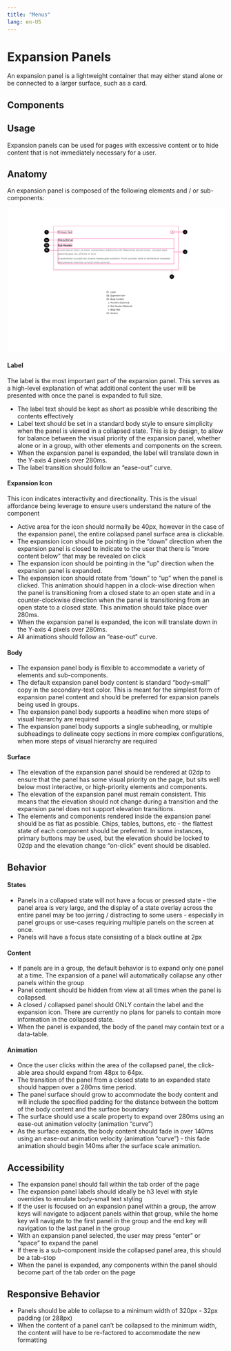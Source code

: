 ```yaml
---
title: "Menus"
lang: en-US
---
```


# Expansion Panels

An expansion panel is a lightweight container that may either stand alone or be connected to a larger surface, such as a card.

## Components

## Usage

Expansion panels can be used for pages with excessive content or to hide content that is not immediately necessary for a user.

## Anatomy

An expansion panel is composed of the following elements and / or sub-components:

![Expansion Anatomy](./Expansion_Panel-web-resources/image/02-Anatomy.png)

#### Label

The label is the most important part of the expansion panel. This serves as a high-level explanation of what additional content the user will be presented with once the panel is expanded to full size.

- The label text should be kept as short as possible while describing the contents effectively
- Label text should be set in a standard body style to ensure simplicity when the panel is viewed in a collapsed state. This is by design, to allow for balance between the visual priority of the expansion panel, whether alone or in a group, with other elements and components on the screen.
- When the expansion panel is expanded, the label will translate down in the Y-axis 4 pixels over 280ms.
- The label transition should follow an “ease-out” curve.

#### Expansion Icon

This icon indicates interactivity and directionality. This is the visual affordance being leverage to ensure users understand the nature of the component

- Active area for the icon should normally be 40px, however in the case of the expansion panel, the entire collapsed panel surface area is clickable.
- The expansion icon should be pointing in the “down” direction when the expansion panel is closed to indicate to the user that there is “more content below” that may be revealed on click
- The expansion icon should be pointing in the “up” direction when the expansion panel is expanded.
- The expansion icon should rotate from “down” to “up” when the panel is clicked. This animation should happen in a clock-wise direction when the panel is transitioning from a closed state to an open state and in a counter-clockwise direction when the panel is transitioning from an open state to a closed state. This animation should take place over 280ms.
- When the expansion panel is expanded, the icon will translate down in the Y-axis 4 pixels over 280ms.
- All animations should follow an “ease-out” curve.

#### Body

- The expansion panel body is flexible to accommodate a variety of elements and sub-components.
- The default expansion panel body content is standard “body-small” copy in the secondary-text color. This is meant for the simplest form of expansion panel content and should be preferred for expansion panels being used in groups.
- The expansion panel body supports a headline when more steps of visual hierarchy are required
- The expansion panel body supports a single subheading, or multiple subheadings to delineate copy sections in more complex configurations, when more steps of visual hierarchy are required

#### Surface

- The elevation of the expansion panel should be rendered at 02dp to ensure that the panel has some visual priority on the page, but sits well below most interactive, or high-priority elements and components.
- The elevation of the expansion panel must remain consistent. This means that the elevation should not change during a transition and the expansion panel does not support elevation transitions.
- The elements and components rendered inside the expansion panel should be as flat as possible. Chips, tables, buttons, etc - the flattest state of each component should be preferred. In some instances, primary buttons may be used, but the elevation should be locked to 02dp and the elevation change “on-click” event should be disabled.

## Behavior

#### States

- Panels in a collapsed state will not have a focus or pressed state - the panel area is very large, and the display of a state overlay across the entire panel may be too jarring / distracting to some users - especially in panel groups or use-cases requiring multiple panels on the screen at once.
- Panels will have a focus state consisting of a black outline at 2px

#### Content

- If panels are in a group, the default behavior is to expand only one panel at a time. The expansion of a panel will automatically collapse any other panels within the group
- Panel content should be hidden from view at all times when the panel is collapsed.
- A closed / collapsed panel should ONLY contain the label and the expansion icon. There are currently no plans for panels to contain more information in the collapsed state.
- When the panel is expanded, the body of the panel may contain text or a data-table.

#### Animation

- Once the user clicks within the area of the collapsed panel, the click-able area should expand from 48px to 64px.
- The transition of the panel from a closed state to an expanded state should happen over a 280ms time period.
- The panel surface should grow to accommodate the body content and will include the specified padding for the distance between the bottom of the body content and the surface boundary
- The surface should use a scale property to expand over 280ms using an ease-out animation velocity (animation “curve”)
- As the surface expands, the body content should fade in over 140ms using an ease-out animation velocity (animation “curve”) - this fade animation should begin 140ms after the surface scale animation.

## Accessibility

- The expansion panel should fall within the tab order of the page
- The expansion panel labels should ideally be h3 level with style overrides to emulate body-small text styling
- If the user is focused on an expansion panel within a group, the arrow keys will navigate to adjacent panels within that group, while the home key will navigate to the first panel in the group and the end key will navigation to the last panel in the group
- With an expansion panel selected, the user may press “enter” or “space” to expand the panel
- If there is a sub-component inside the collapsed panel area, this should be a tab-stop
- When the panel is expanded, any components within the panel should become part of the tab order on the page

## Responsive Behavior

- Panels should be able to collapse to a minimum width of 320px - 32px padding (or 288px)
- When the content of a panel can’t be collapsed to the minimum width, the content will have to be re-factored to accommodate the new formatting
